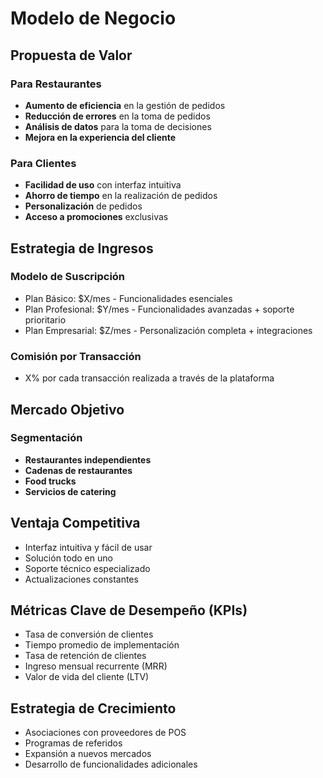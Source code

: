 # Modelo de Negocio

## Propuesta de Valor

### Para Restaurantes
- **Aumento de eficiencia** en la gestión de pedidos
- **Reducción de errores** en la toma de pedidos
- **Análisis de datos** para la toma de decisiones
- **Mejora en la experiencia del cliente**

### Para Clientes
- **Facilidad de uso** con interfaz intuitiva
- **Ahorro de tiempo** en la realización de pedidos
- **Personalización** de pedidos
- **Acceso a promociones** exclusivas

## Estrategia de Ingresos

### Modelo de Suscripción
- Plan Básico: $X/mes - Funcionalidades esenciales
- Plan Profesional: $Y/mes - Funcionalidades avanzadas + soporte prioritario
- Plan Empresarial: $Z/mes - Personalización completa + integraciones

### Comisión por Transacción
- X% por cada transacción realizada a través de la plataforma

## Mercado Objetivo

### Segmentación
- **Restaurantes independientes**
- **Cadenas de restaurantes**
- **Food trucks**
- **Servicios de catering**

## Ventaja Competitiva
- Interfaz intuitiva y fácil de usar
- Solución todo en uno
- Soporte técnico especializado
- Actualizaciones constantes

## Métricas Clave de Desempeño (KPIs)
- Tasa de conversión de clientes
- Tiempo promedio de implementación
- Tasa de retención de clientes
- Ingreso mensual recurrente (MRR)
- Valor de vida del cliente (LTV)

## Estrategia de Crecimiento
- Asociaciones con proveedores de POS
- Programas de referidos
- Expansión a nuevos mercados
- Desarrollo de funcionalidades adicionales
